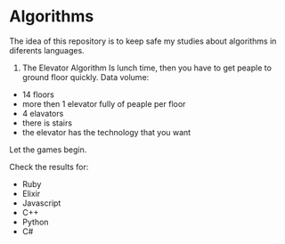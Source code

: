 # Algorithms
The idea of this repository is to keep safe my studies about algorithms
in diferents languages.

1. The Elevator Algorithm
Is lunch time, then you have to get peaple to ground floor quickly.
Data volume:
 - 14 floors
 - more then 1 elevator fully of peaple per floor
 - 4 elavators
 - there is stairs
 - the elevator has the technology that you want

Let the games begin.

Check the results for:
 - Ruby
 - Elixir
 - Javascript
 - C++
 - Python
 - C#
